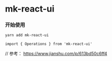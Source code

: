 # mk-react-ui
### 开始使用
```bash
yarn add mk-react-ui
```

```tsx | pure
import { Operations } from 'mk-react-ui'
```


// 参考： https://www.jianshu.com/p/613bd50c6ff4